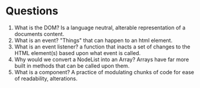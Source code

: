 # Questions

1. What is the DOM? Is a language neutral, alterable representation of a documents content.
2. What is an event? "Things" that can happen to an html element.
3. What is an event listener? a function that inacts a set of changes to the HTML element(s) based upon what event is called.
4. Why would we convert a NodeList into an Array? Arrays have far more built in methods that can be called upon them.
5. What is a component? A practice of modulating chunks of code for ease of readability, alterations.
